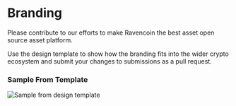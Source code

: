 # Branding

Please contribute to our efforts to make Ravencoin the best asset open source asset platform.  

Use the design template to show how the branding fits into the wider crypto ecosystem and submit your changes to submissions as a pull request.

### Sample From Template

<img src="designtemplate/_LogoPresentationEXAMPLE.png"
     alt="Sample from design template"
     style="float: left; margin-right: 10px;" />
     
